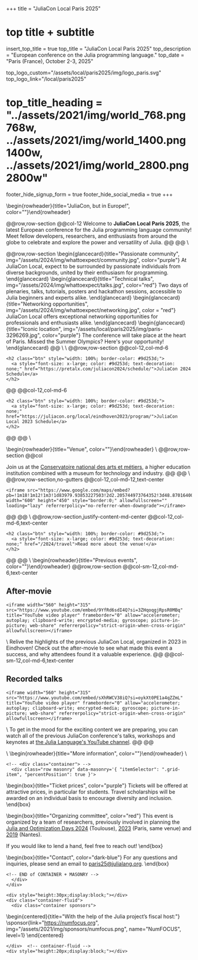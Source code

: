 +++
title = "JuliaCon Local Paris 2025"

# top title + subtitle
insert_top_title = true
top_title = "JuliaCon Local Paris 2025"
top_description = "European conference on the Julia programming language."
top_date = "Paris (France), October 2-3, 2025"

top_logo_custom="/assets/local/paris2025/img/logo_paris.svg"
top_logo_link="/local/paris2025"
# top_title_heading = "../assets/2021/img/world_768.png 768w, ../assets/2021/img/world_1400.png 1400w, ../assets/2021/img/world_2800.png 2800w"

footer_hide_signup_form = true
footer_hide_social_media = true
+++

\begin{rowheader}{title="JuliaCon, but in Europe!", color=""}\end{rowheader}

@@row,row-section
@@col-12 
Welcome to **JuliaCon Local Paris 2025**, the latest European conference for the Julia programming language community! Meet fellow developers, researchers, and enthusiasts from around the globe to celebrate and explore the power and versatility of Julia.
@@
@@
\\

@@row,row-section
\begin{glancecard}{title="Passionate community", img="/assets/2024/img/whattoexpect/community.jpg", color="purple"}
  At JuliaCon Local, expect to be surrounded by passionate individuals from diverse backgrounds, united by their enthusiasm for programming.
\end{glancecard}
\begin{glancecard}{title="Technical talks", img="/assets/2024/img/whattoexpect/talks.jpg", color="red"}
  Two days of plenaries, talks, tutorials, posters and hackathon sessions, accessible to Julia beginners and experts alike.
\end{glancecard}
\begin{glancecard}{title="Networking opportunities", img="/assets/2024/img/whattoexpect/networking.jpg", color = "red"}
  JuliaCon Local offers exceptional networking opportunities for professionals and enthusiasts alike.
\end{glancecard}
\begin{glancecard}{title="Iconic location", img="/assets/local/paris2025/img/paris-3296269.jpg", color="purple"}
  The conference will take place at the heart of Paris. Missed the Summer Olympics? Here's your opportunity!
\end{glancecard}
@@
\\
\\
@@row,row-section
  @@col-12,col-md-6
  ~~~
  <h2 class="btn" style="width: 100%; border-color: #9d253d;">
    <a style="font-size: x-large; color: #9d253d; text-decoration: none;" href="https://pretalx.com/juliacon2024/schedule/">JuliaCon 2024 Schedule</a>
  </h2>
  ~~~
  @@
  @@col-12,col-md-6
  ~~~
  <h2 class="btn" style="width: 100%; border-color: #9d253d;">
    <a style="font-size: x-large; color: #9d253d; text-decoration: none;" href="https://juliacon.org/local/eindhoven2023/program/">JuliaCon Local 2023 Schedule</a>
  </h2>
  ~~~
  @@
@@
\\


\begin{rowheader}{title="Venue", color=""}\end{rowheader}
\\
@@row,row-section 
  @@col
  
  Join us at the [Conservatoire national des arts et métiers](https://www.cnam.eu/site-en/), a higher education institution combined with a museum for technology and industry.
  @@
@@
\\
@@row,row-section,no-gutters
@@col-12,col-md-12,text-center
~~~
<iframe src="https://www.google.com/maps/embed?pb=!1m18!1m12!1m3!1d83979.93853227503!2d2.205744973764352!3d48.87016400923364!2m3!1f0!2f0!3f0!3m2!1i1024!2i768!4f13.1!3m3!1m2!1s0x47e66e0556a60823%3A0x46dad820509383bc!2sNational%20Conservatory%20of%20Arts%20and%20Crafts!5e0!3m2!1sen!2sfr!4v1740480092156!5m2!1sen!2sfr" width="600" height="450" style="border:0;" allowfullscreen="" loading="lazy" referrerpolicy="no-referrer-when-downgrade"></iframe>
~~~
@@
@@
\\
@@row,row-section,justify-content-md-center
  @@col-12,col-md-6,text-center
  ~~~
  <h2 class="btn" style="width: 100%; border-color: #9d253d;">
    <a style="font-size: x-large; color: #9d253d; text-decoration: none;" href="/2024/travel">Read more about the venue!</a>
  </h2>
  ~~~
  @@
@@
\\
\begin{rowheader}{title="Previous events", color=""}\end{rowheader}
@@row,row-section
@@col-sm-12,col-md-6,text-center
## After-movie
~~~
<iframe width="560" height="315" src="https://www.youtube.com/embed/9YfRd6sdI4Q?si=3ZHqoqgjRpsR0MBq" title="YouTube video player" frameborder="0" allow="accelerometer; autoplay; clipboard-write; encrypted-media; gyroscope; picture-in-picture; web-share" referrerpolicy="strict-origin-when-cross-origin" allowfullscreen></iframe>
~~~
\\
Relive the highlights of the previous JuliaCon Local, organized in 2023 in Eindhoven! Check out the after-movie to see what made this event a success, and why attendees found it a valuable experience.
@@
@@col-sm-12,col-md-6,text-center
## Recorded talks
~~~
<iframe width="560" height="315" src="https://www.youtube.com/embed/sXhRWCV38iQ?si=oykXt0PE1a4qZZmL" title="YouTube video player" frameborder="0" allow="accelerometer; autoplay; clipboard-write; encrypted-media; gyroscope; picture-in-picture; web-share" referrerpolicy="strict-origin-when-cross-origin" allowfullscreen></iframe>
~~~
\\
To get in the mood for the exciting content we are preparing, you can watch all of the previous JuliaCon conference's talks, workshops and keynotes at [the Julia Language's YouTube channel](https://www.youtube.com/playlist?list=PLP8iPy9hna6T7PRe2sucSonFsrrH-oEZC).
@@
@@

\\
\begin{rowheader}{title="More information", color=""}\end{rowheader}
\\
~~~
<!-- <div class="container"> -->
  <div class="row masonry" data-masonry='{ "itemSelector": ".grid-item", "percentPosition": true }'>
~~~

\begin{box}{title="Ticket prices", color="purple"}
Tickets will be offered at attractive prices, in particular for students. Travel scholarships will be awarded on an individual basis to encourage diversity and inclusion.
\end{box}

\begin{box}{title="Organizing committee", color="red"}
  This event is organized by a team of researchers, previously involved in planning the [Julia and Optimization Days 2024](https://indico.mathrice.fr/event/604/overview) (Toulouse), [2023](https://julia-users-paris.github.io/workshop/en/) (Paris, same venue) and [2019](https://julialang.univ-nantes.fr/journee-julia-et-optimisation/) (Nantes).
  
  If you would like to lend a hand, feel free to reach out!
\end{box}

\begin{box}{title="Contact", color="dark-blue"}
For any questions and inquiries, please send an email to [paris25@julialang.org](mailto:paris25@julialang.org).
\end{box}

~~~
<!-- END of CONTAINER + MASONRY -->
  </div>
</div>
~~~

~~~
<div style="height:30px;display:block;"></div>
<div class="container-fluid">
  <div class="container sponsors">
~~~

\begin{centered}{title="With the help of the Julia project’s fiscal host:"}
  \sponsor{link="https://numfocus.org", img="/assets/2021/img/sponsors/numfocus.png", name="NumFOCUS", level=1}
\end{centered}


~~~
</div>  <!-- container-fluid -->
<div style="height:20px;display:block;"></div>
~~~
